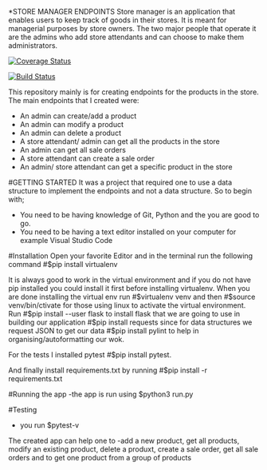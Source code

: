 *STORE MANAGER ENDPOINTS
Store manager is an application that enables users to keep track of goods in their stores. It is meant for managerial purposes by store owners. The two major people that operate it are the admins who add store attendants and can choose to make them administrators. 

[![Coverage Status](https://coveralls.io/repos/github/ampaire/store_manager_endpoints/badge.svg?branch=master)](https://coveralls.io/github/ampaire/store_manager_endpoints?branch=master)

[![Build Status](https://travis-ci.org/ampaire/Api.svg?branch=master)](https://travis-ci.org/ampaire/Api)


This repository mainly is for creating endpoints for the products in the store. The main endpoints that I created were:
- An admin can create/add a product
- An admin can modify a product
- An admin can delete a product
- A store attendant/ admin can get all the products in the store
- An admin can get all sale orders
- A store attendant can create a sale order
- An admin/ store attendant can get a specific product in the store

#GETTING STARTED
It was a project that required one to use a data structure to implement the endpoints and not a data structure.
So to begin with; 
- You need to be having knowledge of Git, Python and the you are good to go.
- You need to be having a text editor installed on your computer for example Visual Studio Code

#Installation
Open your favorite Editor and in the terminal run the following command
#$pip install virtualenv

It is always good to work in the virtual environment and if you do not have pip installed you could install it first before installing virtualenv. When you are done installing the virtual env run
#$virtualenv venv
and then 
#$source venv/bin/ctivate
for those using linux to activate the virtual environment.
Run
 #$pip install --user flask 
 to install flask that we are going to use in building our application
 #$pip install requests
 since for data structures we request JSON to get our data
 #$pip install pylint
 to help in organising/autoformatting our wok.

 For the tests I installed pytest
 #$pip install pytest.

 And finally install requirements.txt by running
 #$pip install -r requirements.txt

 #Running the app
 -the app is run using $python3 run.py

 #Testing
 - you run $pytest-v

The created app can help one to -add a new product, get all products, modify an existing product, delete a produxt, create a sale order, get all sale orders and to get one product from a group of products




 
